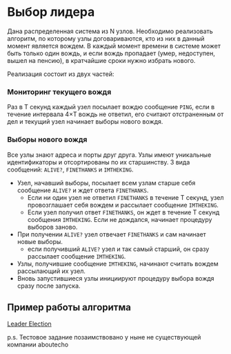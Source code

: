 # Выбор лидера

Дана распределенная система из N узлов. Необходимо реализовать алгоритм, по которому узлы договариваются,
кто из них в данный момент является вождем. В каждый момент времени в системе может быть только один вождь,
и если вождь пропадает (умер, недоступен, вышел на пенсию), в кратчайшие сроки нужно избрать нового.

Реализация состоит из двух частей:

### Мониторинг текущего вождя
  Раз в T секунд каждый узел посылает вождю сообщение `PING`, если в течение интервала 4×T вождь не ответил,
  его считают отстраненным от дел и текущий узел начинает выборы нового вождя.

### Выборы нового вождя
Все узлы знают адреса и порты друг друга.
Узлы имеют уникальные идентификаторы и отсортированы по их старшинству.
3 вида сообщений: `ALIVE?`, `FINETHANKS` и `IMTHEKING`.

* Узел, начавший выборы, посылает всем узлам старше себя сообщение `ALIVE?` и ждет ответа `FINETHANKS`.
  * Если ни один узел не ответил `FINETHANKS` в течение T секунд, узел провозглашает себя вождем и рассылает сообщение `IMTHEKING`.
  * Если узел получил ответ `FINETHANKS`, он ждет в течение T секунд сообщения `IMTHEKING`. Если не дождался, начинает процедуру выборов заново.
* При получении `ALIVE?` узел отвечает `FINETHANKS` и cам начинает новые выборы.
  * если получивший <code>ALIVE?</code> узел и так самый старший, он сразу рассылает сообщение `IMTHEKING`.
* Узлы, получившие сообщение `IMTHEKING`, начинают считать вождем рассылающий их узел.
* Вновь запустившиеся узлы инициируют процедуру выбора вождя сразу после запуска.

## Пример работы алгоритма

[Leader Election](/assets/leader_election.gif)

p.s. Тестовое задание позаимствовано у ныне не существующей компании aboutecho
